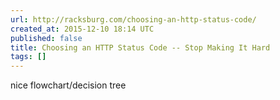 ```yaml
---
url: http://racksburg.com/choosing-an-http-status-code/
created_at: 2015-12-10 18:14 UTC
published: false
title: Choosing an HTTP Status Code -- Stop Making It Hard
tags: []
---
```


nice flowchart/decision tree
